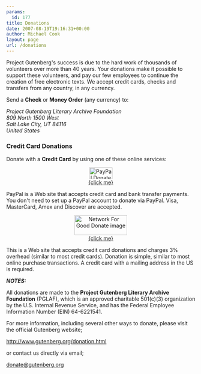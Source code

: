 ```yaml
---
params:
  id: 177
title: Donations
date: 2007-08-19T19:16:31+00:00
author: Michael Cook
layout: page
url: /donations
---
```

Project Gutenberg's success is due to the hard work of thousands of volunteers over more than 40 years. Your donations make it possible to support these volunteers, and pay our few employees to continue the creation of free electronic texts. We accept credit cards, checks and transfers from any country, in any currency.

Send a **Check** or **Money Order** (any currency) to:

<address>
  Project Gutenberg Literary Archive Foundation
</address>

<address>
  809 North 1500 West
</address>

<address>
  Salt Lake City, UT 84116
</address>

<address>
  United States
</address>

### Credit Card Donations

Donate with a **Credit Card** by using one of these online services:

<p style="text-align: center;">
  <a title="PayPal" href="http://www.paypal.com/xclick/business=donate%40gutenberg.org&item_name=Donate+to+Gutenberg"><img title="PayPal Donate Image" src="/images/PayPal.gif" alt="PayPal Donate Image" width="62" height="31" border="0" hspace="6" /><br /> {click me}</a>
</p>

PayPal is a Web site that accepts credit card and bank transfer payments. You don't need to set up a PayPal account to donate via PayPal. Visa, MasterCard, Amex and Discover are accepted.

<p style="text-align: center;">
  <a title="NetworkForGood" href="http://www.guidestar.org/partners/networkforgood/donate.jsp?ein=64-6221541" target="_blank"><img title="Network For Good  Donate image" src="/images/Network_for_Good.gif" alt="Network For Good  Donate image" width="140" height="53" border="0" hspace="6" /><br /> {click me}</a>
</p>

This is a Web site that accepts credit card donations and charges 3% overhead (similar to most credit cards). Donation is simple, similar to most online purchase transactions. A credit card with a mailing address in the US is required.

_**NOTES:**_

All donations are made to the **Project Gutenberg Literary Archive Foundation** (PGLAF), which is an approved charitable 501(c)(3) organization by the U.S. Internal Revenue Service, and has the Federal Employee Information Number (EIN) 64-6221541.

For more information, including several other ways to donate, please visit the official Gutenberg website;

<a href="http://www.gutenberg.org/donation.html" target="_blank">http://www.gutenberg.org/donation.html</a>

or contact us directly via email;

<donate@gutenberg.org>
